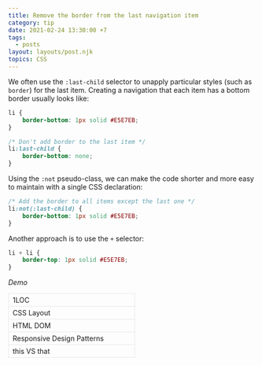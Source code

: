 ```yaml
---
title: Remove the border from the last navigation item
category: tip
date: 2021-02-24 13:30:00 +7
tags:
  - posts
layout: layouts/post.njk
topics: CSS
---
```


We often use the `:last-child` selector to unapply particular styles (such as `border`) for the last item.
Creating a navigation that each item has a bottom border usually looks like:

```css
li {
    border-bottom: 1px solid #E5E7EB;
}

/* Don't add border to the last item */
li:last-child {
    border-bottom: none;
}
```

Using the `:not` pseudo-class, we can make the code shorter and more easy to maintain with a single CSS declaration:

```css
/* Add the border to all items except the last one */
li:not(:last-child) {
    border-bottom: 1px solid #E5E7EB;
}
```

Another approach is to use the `+` selector:

```css
li + li {
    border-top: 1px solid #E5E7EB;
}
```

_Demo_

<style>
.demo__list {
    border: 1px solid #E5E7EB;
    list-style-type: none;
    margin: 0;
    padding: 0;
    width: 16rem;
}
.demo__list li {
    padding: 0.25rem 0.5rem;
}
.demo__list li:not(:last-child) {
    border-bottom: 1px solid #E5E7EB;
}
.demo__list a {
    display: block;
    text-decoration: none;
}
</style>

<ul class="demo__list">
    <li><a href="https://1loc.dev">1LOC</a></li>
    <li><a href="https://csslayout.io">CSS Layout</a></li>
    <li><a href="https://htmldom.dev">HTML DOM</a></li>
    <li><a href="https://responsive.page">Responsive Design Patterns</a></li>
    <li><a href="https://thisthat.dev">this VS that</a></li>
</ul>